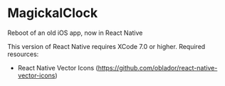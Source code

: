 # MagickalClock
Reboot of an old iOS app, now in React Native

This version of React Native requires XCode 7.0 or higher.
Required resources:
* React Native Vector Icons (https://github.com/oblador/react-native-vector-icons)


